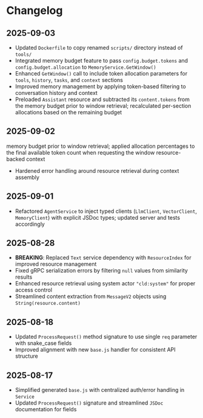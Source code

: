 # Changelog

## 2025-09-03

- Updated `Dockerfile` to copy renamed `scripts/` directory instead of `tools/`
- Integrated memory budget feature to pass `config.budget.tokens` and
  `config.budget.allocation` to `MemoryService.GetWindow()`
- Enhanced `GetWindow()` call to include token allocation parameters for
  `tools`, `history`, `tasks`, and `context` sections
- Improved memory management by applying token-based filtering to conversation
  history and context
- Preloaded `Assistant` resource and subtracted its `content.tokens` from the
  memory budget prior to window retrieval; recalculated per-section allocations
  based on the remaining budget

## 2025-09-02

memory budget prior to window retrieval; applied allocation percentages to the
final available token count when requesting the window resource-backed context

- Hardened error handling around resource retrieval during context assembly

## 2025-09-01

- Refactored `AgentService` to inject typed clients (`LlmClient`,
  `VectorClient`, `MemoryClient`) with explicit JSDoc types; updated server and
  tests accordingly

## 2025-08-28

- **BREAKING**: Replaced `Text` service dependency with `ResourceIndex` for
  improved resource management
- Fixed gRPC serialization errors by filtering `null` values from similarity
  results
- Enhanced resource retrieval using system actor `"cld:system"` for proper
  access control
- Streamlined content extraction from `MessageV2` objects using
  `String(resource.content)`

## 2025-08-18

- Updated `ProcessRequest()` method signature to use single `req` parameter with
  snake_case fields
- Improved alignment with new `base.js` handler for consistent API structure

## 2025-08-17

- Simplified generated `base.js` with centralized auth/error handling in
  `Service`
- Updated `ProcessRequest()` signature and streamlined `JSDoc` documentation for
  fields

